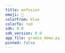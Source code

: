 ```yaml
---
title: enfusion
emoji: 🍵
colorFrom: blue
colorTo: red
sdk: 0.0
sdk_version: 0.0
app_file: gradio_demo.py
pinned: false
---
```


